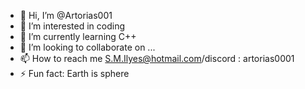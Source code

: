 - 👋 Hi, I’m @Artorias001
- 👀 I’m interested in coding
- 🌱 I’m currently learning C++
- 💞️ I’m looking to collaborate on ...
- 📫 How to reach me S.M.Ilyes@hotmail.com/discord : artorias0001
- ⚡ Fun fact: Earth is sphere

<!---
Artorias001/Artorias001 is a ✨ special ✨ repository because its `README.md` (this file) appears on your GitHub profile.
You can click the Preview link to take a look at your changes.
--->
